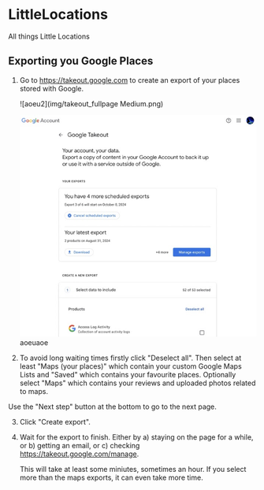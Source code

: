 # LittleLocations

All things Little Locations

## Exporting you Google Places

1. Go to https://takeout.google.com to create an export of your places stored with Google.

   ![aoeu2](img/takeout_fullpage Medium.png)

   ![aoeu3](img/t.jpeg "aoeu") aoeuaoe

2. To avoid long waiting times firstly click "Deselect all". Then select at least "Maps (your places)" which contain your custom Google Maps Lists and "Saved" which contains your favourite places. Optionally select "Maps" which contains your reviews and uploaded photos related to maps.

Use the "Next step" button at the bottom to go to the next page.

3. Click "Create export".

4. Wait for the export to finish. Either by
   a) staying on the page for a while, or
   b) getting an email, or
   c) checking https://takeout.google.com/manage.

   This will take at least some miniutes, sometimes an hour. If you select more than the maps exports, it can even take more time.
